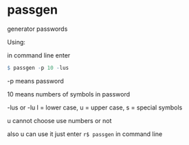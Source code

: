 # passgen
generator passwords

Using:

  in command line enter
  ```r
  $ passgen -p 10 -lus
  ```
  -p means password
  
  10 means numbers of symbols in password
  
  -lus or -lu l = lower case, u = upper case, s = special symbols
  
  u cannot choose use numbers or not
  
  also u can use it just enter ```r$ passgen``` in command line
